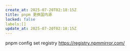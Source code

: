 ```yaml
---
create_at: 2025-07-20T02:18:15Z
title: pnpm 更换国内源
locked: false
labels:[]
update_at: 2025-07-20T02:18:15Z
--- 
```



 pnpm config set registry https://registry.npmmirror.com/